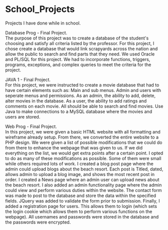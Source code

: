 # School_Projects
Projects I have done while in school.

Database Prog - Final Project.    
  The purpose of this project was to create a database of the student's choosing and satisfy all criteria listed by the professor.
  For this project, I chose create a database that would link scrapyards across the nation and allow the public to search and find 
  parts that they need. We used Oracle and PL/SQL for this project. We had to incorporate functions, triggers, programs, exceptions,
  and complex queries to meet the criteria for the project.

JAVA 1 - Final Project.    
  For this project, we were instructed to create a movie database that had to have certain elements such as:
    Main and sub menus.
    Admin and users with seperate menus and permissions.
    As an admin, the ability to add, delete, alter movies in the database.
    As a user, the ability to add ratings and comments on each movie.
    All should be able to search and find movies.
    Use Java to make connections to a MySQL database where the movies and users are stored.
    
Web Prog - Final Project.    
  In this project, we were given a basic HTML website with all formatting and wireframe already setup. From there, we converted
  the entire website to a PHP design. We were given a list of possible modifications that we could do from there to enhance the 
  webpage that was given to us. If we did everything on the list, we would get extra points after a certain point. I opted to do
  as many of these modifications as possible. Some of them were small while others required lots of work.
    I created a blog post page where the admin could upload blogs about the beach resort. Each post is Titled, dated, allows
    admin to upload a blog image, and shows the most recent post in order.
    I created a News page where an admin user can upload news about the beach resort.
    I also added an admin functionality page where the admin could view and perform various duties within the website.
    The contact form was made to post to the database and store the data within the specified fields.
    JQuery was added to validate the form prior to submission.
    Finally, I added a registration page for users. This allows them to login (which sets the login cookie which allows them
    to perform various functions on the webpage).
    All usernames and passwords were stored in the database and the passwords were encrypted.
